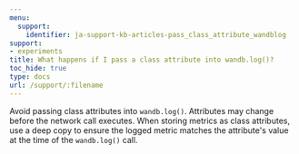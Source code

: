 ```yaml
---
menu:
  support:
    identifier: ja-support-kb-articles-pass_class_attribute_wandblog
support:
- experiments
title: What happens if I pass a class attribute into wandb.log()?
toc_hide: true
type: docs
url: /support/:filename
---
```


Avoid passing class attributes into `wandb.log()`. Attributes may change before the network call executes. When storing metrics as class attributes, use a deep copy to ensure the logged metric matches the attribute's value at the time of the `wandb.log()` call.